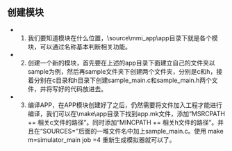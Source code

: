 ## 创建模块

   * 1. 我们要知道模块在什么位置，\\source\\mmi\_app\\app目录下就是各个模块，可以通过名称基本判断相关功能。

   * 2. 创建一个新的模块，首先要在上述的app目录下面建立自己的文件夹以sample为例，然后再sample文件夹下创建两个文件夹，分别是c和h，接着分别在c目录和h目录下创建sample\_main.c和sample\_main.h两个文件，并将写好的代码放进去。

   * 3. 编译APP，在APP模块创建好了之后，仍然需要将文件加入工程才能进行编译，我们可以在\\make\\app目录下找到app.mk文件，添加“MSRCPATH += 相关c文件的路径”。同时添加“MINCPATH += 相关h文件的路径”。并且在“SOURCES=”后面的一堆文件名中加上sample\_main.c。使用 make m=simulator\_main job =4 重新生成模拟器就可以了。
